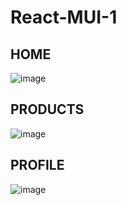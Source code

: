 # React-MUI-1

## HOME

![image](https://user-images.githubusercontent.com/56679184/228845612-21ea51f6-ecbf-422a-97a2-269d13c09231.png)

## PRODUCTS

![image](https://user-images.githubusercontent.com/56679184/228845886-a447a55a-59c7-4b13-8e75-64e1dde5c2e3.png)

## PROFILE

![image](https://user-images.githubusercontent.com/56679184/228846023-01002388-7912-48cc-8c75-c12175151302.png)
